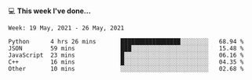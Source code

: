 💻 **This week I've done...**

<!--START_SECTION:waka-->
```text
Week: 19 May, 2021 - 26 May, 2021

Python      4 hrs 26 mins       █████████████████░░░░░░░░   68.94 % 
JSON        59 mins             ███░░░░░░░░░░░░░░░░░░░░░░   15.48 % 
JavaScript  23 mins             █░░░░░░░░░░░░░░░░░░░░░░░░   06.16 % 
C++         16 mins             █░░░░░░░░░░░░░░░░░░░░░░░░   04.35 % 
Other       10 mins             ░░░░░░░░░░░░░░░░░░░░░░░░░   02.68 %
```
<!--END_SECTION:waka-->

